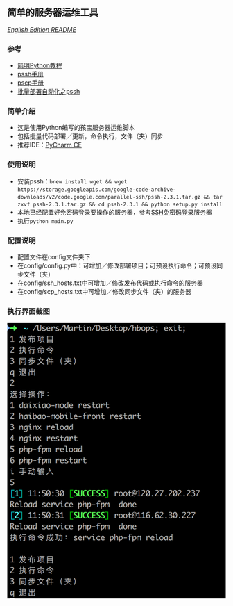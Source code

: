## 简单的服务器运维工具

*[English Edition README](./README-EN.md)*

### 参考
- [简明Python教程](http://www.cuhk.edu.cn/library/dw/tg/il/Python_shen.pdf)
- [pssh手册](https://www.mankier.com/1/pssh)
- [pscp手册](https://www.mankier.com/1/pscp)
- [批量部署自动化之pssh](https://ruiaylin.github.io/2014/11/20/pssh/)

### 简单介绍
- 这是使用Python编写的孩宝服务器运维脚本
- 包括批量代码部署／更新，命令执行，文件（夹）同步
- 推荐IDE：[PyCharm CE](https://www.jetbrains.com/pycharm/download/)

### 使用说明
- 安装pssh：`brew install wget && wget https://storage.googleapis.com/google-code-archive-downloads/v2/code.google.com/parallel-ssh/pssh-2.3.1.tar.gz && tar zxvf pssh-2.3.1.tar.gz && cd pssh-2.3.1 && python setup.py install`
- 本地已经配置好免密码登录要操作的服务器，参考[SSH免密码登录服务器](https://www.digitalocean.com/community/tutorials/how-to-configure-ssh-key-based-authentication-on-a-linux-server)
- 执行`python main.py`

### 配置说明
- 配置文件在config文件夹下
- 在config/config.py中：可增加／修改部署项目；可预设执行命令；可预设同步文件（夹）
- 在config/ssh_hosts.txt中可增加／修改发布代码或执行命令的服务器
- 在config/scp_hosts.txt中可增加／修改同步文件（夹）的服务器

### 执行界面截图
![screen capture](./files/imgs/deploy.png)
